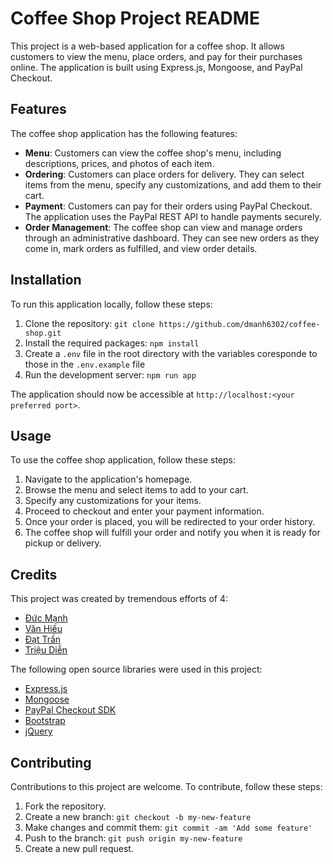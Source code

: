 # Coffee Shop Project README

This project is a web-based application for a coffee shop. It allows customers to view the menu, place orders, and pay for their purchases online. The application is built using Express.js, Mongoose, and PayPal Checkout.

## Features

The coffee shop application has the following features:

- **Menu**: Customers can view the coffee shop's menu, including descriptions, prices, and photos of each item.
- **Ordering**: Customers can place orders for delivery. They can select items from the menu, specify any customizations, and add them to their cart.
- **Payment**: Customers can pay for their orders using PayPal Checkout. The application uses the PayPal REST API to handle payments securely.
- **Order Management**: The coffee shop can view and manage orders through an administrative dashboard. They can see new orders as they come in, mark orders as fulfilled, and view order details.

## Installation

To run this application locally, follow these steps:

1. Clone the repository: `git clone https://github.com/dmanh6302/coffee-shop.git`
2. Install the required packages: `npm install`
3. Create a `.env` file in the root directory with the variables coresponde to those in the `.env.example` file
4. Run the development server: `npm run app`

The application should now be accessible at `http://localhost:<your preferred port>`.

## Usage

To use the coffee shop application, follow these steps:

1. Navigate to the application's homepage.
2. Browse the menu and select items to add to your cart.
3. Specify any customizations for your items.
4. Proceed to checkout and enter your payment information.
5. Once your order is placed, you will be redirected to your order history.
6. The coffee shop will fulfill your order and notify you when it is ready for pickup or delivery.

## Credits

This project was created by tremendous efforts of 4:
 - [Đức Mạnh](https://github.com/dmanh6302) 
 - [Văn Hiếu](https://github.com/dmanh6302) 
 - [Đạt Trần](https://github.com/dmanh6302) 
 - [Triệu Diễn](https://github.com/dmanh6302) 


The following open source libraries were used in this project:

- [Express.js](https://expressjs.com/)
- [Mongoose](https://mongoosejs.com/)
- [PayPal Checkout SDK](https://developer.paypal.com/docs/checkout/)
- [Bootstrap](https://getbootstrap.com/)
- [jQuery](https://jquery.com/)

## Contributing

Contributions to this project are welcome. To contribute, follow these steps:

1. Fork the repository.
2. Create a new branch: `git checkout -b my-new-feature`
3. Make changes and commit them: `git commit -am 'Add some feature'`
4. Push to the branch: `git push origin my-new-feature`
5. Create a new pull request.
